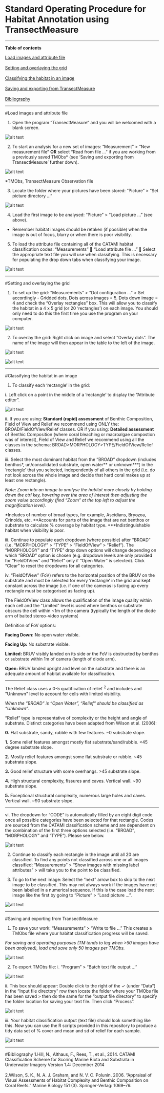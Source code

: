 # Standard Operating Procedure for Habitat Annotation using TransectMeasure

<HR>
</HR>

<b>Table of contents</b>

[Load images and attribute file](#transectmeasure)<br></br>
[Setting and overlaying the grid](#method)<br></br>
[Classifying the habitat in an image](#classifying)<br></br>
[Saving and exporting from TransectMeasure](#transectmeasure-export)<br></br>
[Bibliography](#bibliography)

<HR>
</HR>

#<a name="transectmeasure"></a>Load images and attribute file

1)	Open the program “TransectMeasure” and you will be welcomed with a blank screen. 

![alt text](https://cloud.githubusercontent.com/assets/14978794/18273095/354953a4-746e-11e6-995d-1561c5411a44.jpg "TransectMeasure")


2)	To start an analysis for a new set of images: “Measurement” > “New measurement file” <b>OR</b> select “Read from file ...” if you are working from a previously saved TMObs* (see ‘Saving and exporting from TransectMeasure’ further down). 

![alt text](https://cloud.githubusercontent.com/assets/14978794/18273107/433d9010-746e-11e6-80be-63de6a1c3f29.JPG "New Measurement file")

*TMObs, TransectMeasure Observation file


3)	Locate the folder where your pictures have been stored: “Picture” > “Set picture directory ...”

![alt text](https://cloud.githubusercontent.com/assets/14978794/18273145/7a51fdca-746e-11e6-8dc1-4acd8acfbf8f.JPG "Set picture directory")


4)	Load the first image to be analysed: “Picture” > “Load picture ...” (see above). 
-	Remember habitat images should be retaken (if possible) when the image is out of focus, blurry or when there is poor visibility.


5)	To load the attribute file containing all of the CATAMI habitat classification codes: “Measurements”  “Load attribute file ...”  Select the appropriate text file you will use when classifying. This is necessary for populating the drop down tabs when classifying your image. 

![alt text](https://cloud.githubusercontent.com/assets/14978794/18273154/8d3c72b2-746e-11e6-9b84-cac36a2f786d.JPG "Load attribute file")

<HR>
</HR>

#<a name="method"></a>Setting and overlaying the grid

1)	To set up the grid: “Measurements” > “Dot configuration ...” > Set accordingly - Gridded dots, Dots across images = 5, Dots down image = 4 and check the “Overlay rectangles” box. This will allow you to classify the habitat in a 4 x 5 grid (or 20 ‘rectangles’) on each image. You should only need to do this the first time you use the program on your computer. 

![alt text](https://cloud.githubusercontent.com/assets/14978794/18273163/9b55b35e-746e-11e6-8eee-810ccc36150c.JPG "Set up the grid")


2)	To overlay the grid: Right click on image and select “Overlay dots”. The name of the image will then appear in the table to the left of the image. 

![alt text](https://cloud.githubusercontent.com/assets/14978794/18273168/a5054a04-746e-11e6-8a1b-e80888eab9f4.JPG "Overlay grid")


![alt text](https://cloud.githubusercontent.com/assets/14978794/18273176/b00f08fe-746e-11e6-82f2-ab29094f7403.JPG "Overlay grid")


<HR>
</HR>


#<a name="classifying"></a>Classifying the habitat in an image


1)	To classify each ‘rectangle’ in the grid: 

i.	Left click on a point in the middle of a ‘rectangle’ to display the “Attribute editor”.  

![alt text](https://cloud.githubusercontent.com/assets/14978794/18273190/bfdf91b8-746e-11e6-9964-4c1c88deec09.JPG "Attribute editor")

ii. If you are using:
<b>Standard (rapid) assessment</b> of Benthic Composition, Field of View and Relief we recommend using ONLY the:
BROAD/FieldOfView/Relief classes. 
OR
if you using:
<b>Detailed assessment</b> of Benthic Composition (where coral bleaching or macroalgae compostion was of interest), Field of View and Relief we recommend using all the classes in the schema:
BROAD>MORPHOLOGY>TYPE/FieldOfView/Relief classes. 

iii.	Select the most dominant habitat from the “BROAD” dropdown (includes benthos*, un/consolidated substrate, open water** or unknown***) in the ‘rectangle’ that you selected, independently of all others in the grid (i.e. do not look across the whole image and decide that hard coral makes up at least one rectangle). 

<i>Note: Zoom into an image to analyse the habitat more closely by holding down the ctrl key, hovering over the area of interest then adjusting the zoom value accordingly (find “Zoom” at the top left to adjust the magnification level). </i>

*Includes of number of broad types, for example, Ascidians, Bryozoa, Crinoids, etc.
**Accounts for parts of the image that are not benthos or substrate to calculate % coverage by habitat type. 
***Indistinguishable habitat when visibility is poor.

iii.	Continue to populate each dropdown (where possible) after “BROAD” (i.e. “MORPHOLOGY” > “TYPE” > “FieldOfView” > “Relief”). The “MORPHOLOGY” and “TYPE” drop down options will change depending on which “BROAD” option is chosen (e.g. dropdown levels are only provided for “FieldOfView” and “Relief” only if “Open Water” is selected). Click “Clear” to reset the dropdowns for all categories.

iv.	“FieldOfView” (FoV) refers to the horizontal position of the BRUV on the substrate and must be selected for every ‘rectangle’ in the grid and kept constant across the image (i.e. if one of the cameras is facing up every rectangle must be categorised as facing up).


The FieldOfView class allows the qualification of the image quality within each cell and the "Limited" level is used where benthos or substrate obscurs the cell within ~1m of the camera (typically the length of the diode arm of baited stereo-video systems)

Definition of FoV options:

<b>Facing Down:</b> No open water visible.

<b>Facing Up:</b> No substrate visible.

<b>Limited:</b> BRUV visibly landed on its side or the FoV is obstructed by benthos or substrate within 1m of camera (length of diode arm).

<b>Open:</b> BRUV landed upright and level on the substrate and there is an adequate amount of habitat available for classification.

<HR>
</HR>

The Relief class uses a 0-5 quatification of relief <sup>2</sup> and includes and "Unknown" level to account for cells with limited visibility.

<i>When the “BROAD” is “Open Water”, “Relief” should be classified as “Unknown”.</i>

“Relief” type is representative of complexity or the height and angle of substrate. Distinct categories have been adapted from Wilson et al. (2006):

<b>0.</b>	Flat substrate, sandy, rubble with few features. ~0 substrate slope.

<b>1.</b>	Some relief features amongst mostly flat substrate/sand/rubble. <45 degree substrate slope.

<b>2.</b>	Mostly relief features amongst some flat substrate or rubble. ~45 substrate slope.

<b>3.</b>	Good relief structure with some overhangs. >45 substrate slope.

<b>4.</b>	High structural complexity, fissures and caves. Vertical wall. ~90 substrate slope.

<b>5.</b>	Exceptional structural complexity, numerous large holes and caves. Vertical wall. ~90 substrate slope.


<HR>
</HR>

vi.	The dropdown for “CODE” is automatically filled by an eight digit code once all possible categories have been selected for that rectangle. Codes are sourced from the CATAMI classification scheme and are dependent on the combination of the first three options selected (i.e. “BROAD”, “MORPHOLOGY” and “TYPE”). Please see below.

![alt text](https://cloud.githubusercontent.com/assets/14978794/18273210/d338f7e0-746e-11e6-929e-085d3f9f6c09.JPG "Attribute editor")


2)	Continue to classify each rectangle in the image until all 20 are classified. To find any points not classified across one or all images classified: “Measurements” > “Show images with missing label attributes” > will take you to the point to be classified.

3)	To go to the next image: Select the “next” arrow box to skip to the next image to be classified. This may not always work if the images have not been labelled in a numerical sequence. If this is the case load the next image like the first by going to “Picture” > “Load picture ...”. 

![alt text](https://cloud.githubusercontent.com/assets/14978794/18274021/f92d276a-7472-11e6-8954-d1608ca211f3.JPG "Next image")

<HR>
</HR>

#<a name="transectmeasure-export"></a>Saving and exporting from TransectMeasure

1)	To save your work: “Measurements” > “Write to file ...” This creates a TMObs file where your habitat classification progress will be saved.

<i>For saving and operating purposes (TM tends to lag when >50 images have been analysed), load and save only 50 images per TMObs.</i>

![alt text](https://cloud.githubusercontent.com/assets/14978794/18274036/0c2f266a-7473-11e6-88d6-15310ffaa12e.JPG "Saving")


2)	To export TMObs file: 
i.	 “Program” > “Batch text file output ...”

![alt text](https://cloud.githubusercontent.com/assets/14978794/18274045/1f6b387c-7473-11e6-9d65-4de84a0716a3.JPG "Batch output")


ii.	This box should appear: Double click to the right of the ✓ (under “Data”) in the “Input file directory” row then locate the folder where your TMObs file has been saved > then do the same for the “output file directory” to specify the folder location for saving your text file. Then click “Process”.

![alt text](https://cloud.githubusercontent.com/assets/14978794/18274059/322e1a2e-7473-11e6-968b-7493452084bd.JPG "Process")


iii.	Your habitat classification output (text file) should look something like this. Now you can use the R scripts provided in this repository to produce a tidy data set of % cover and mean and sd of relief for each sample.

![alt text](https://cloud.githubusercontent.com/assets/14978794/18274080/4ebf0f72-7473-11e6-8393-5ff2bd29ea88.JPG "Process")

<HR>
</HR>

#<a name="bibliography"></a>Bibliography
1.Hill, N., Althaus, F., Rees, T., et al., 2014. CATAMI Classification Scheme for Scoring Marine Biota and Substrata in Underwater Imagery Version 1.4: December 2014
<br></br>
2.Wilson, S. K., N. A. J. Graham, and N. V. C. Polunin. 2006. “Appraisal of Visual Assessments of Habitat Complexity and Benthic Composition on Coral Reefs.” Marine Biology 151 (3). Springer-Verlag: 1069–76.
